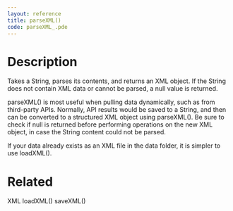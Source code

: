 ```yaml
---
layout: reference
title: parseXML()
code: parseXML_.pde
---
```


# Description

Takes a String, parses its contents, and returns an XML object.  If the String does not contain XML data or cannot be parsed, a null value is returned.

parseXML() is most useful when pulling data dynamically, such as from third-party APIs.  Normally, API results would be saved to a String, and then can be converted to a structured XML object using parseXML().  Be sure to check if null is returned before performing operations on the new XML object, in case the String content could not be parsed.

If your data already exists as an XML file in the data folder, it is simpler to use loadXML().

# Related

XML
loadXML()
saveXML()
